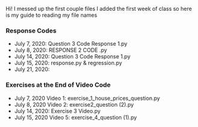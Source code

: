 Hi! I messed up the first couple files I added the first week of class so here is my guide to reading my file names

### Response Codes
  - July 7, 2020: Question 3 Code Response 1.py
  - July 8, 2020: RESPONSE 2 CODE .py
  - July 14, 2020: Question 3 Code Response 1.py
  - July 15, 2020: response.py & regression.py
  - July 21, 2020: 
### Exercises at the End of Video Code
  - July 7, 2020 Video 1: exercise_1_house_prices_question.py
  - July 8, 2020 Video 2: exercise2_question (2).py
  - July 14, 2020: Exercise 3 Video.py
  - July 15, 2020 Video 5: exercise_4_question (1).py 
  

